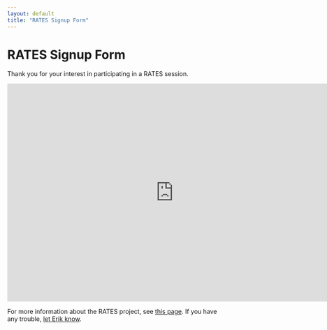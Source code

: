 ```yaml
---
layout: default
title: "RATES Signup Form"
---
```

# RATES Signup Form
Thank you for your interest in participating in a RATES session.

<iframe src="https://docs.google.com/forms/d/e/1FAIpQLSe_nDj7ricsnKhWMItQYsAwLR2fihanxPXBHtxthq06pPwzbw/viewform?embedded=true" width="760" height="500" frameborder="0" marginheight="0" marginwidth="0">Loading...</iframe>

For more information about the RATES project, see [this page](/rates/breakdown/).
If you have any trouble, [let Erik know](mailto:erik@kentstateatc.org).
